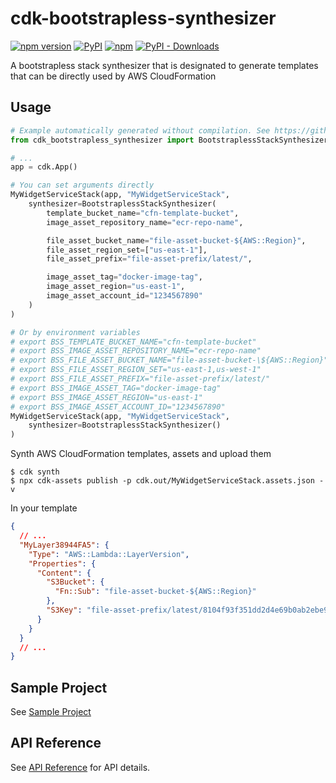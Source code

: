 # cdk-bootstrapless-synthesizer

[![npm version](https://img.shields.io/npm/v/cdk-bootstrapless-synthesizer)](https://www.npmjs.com/package/cdk-bootstrapless-synthesizer)
[![PyPI](https://img.shields.io/pypi/v/cdk-bootstrapless-synthesizer)](https://pypi.org/project/cdk-bootstrapless-synthesizer)
[![npm](https://img.shields.io/npm/dw/cdk-bootstrapless-synthesizer?label=npm%20downloads)](https://www.npmjs.com/package/cdk-bootstrapless-synthesizer)
[![PyPI - Downloads](https://img.shields.io/pypi/dw/cdk-bootstrapless-synthesizer?label=pypi%20downloads)](https://pypi.org/project/cdk-bootstrapless-synthesizer)

A bootstrapless stack synthesizer that is designated to generate templates that can be directly used by AWS CloudFormation

## Usage

```python
# Example automatically generated without compilation. See https://github.com/aws/jsii/issues/826
from cdk_bootstrapless_synthesizer import BootstraplessStackSynthesizer

# ...
app = cdk.App()

# You can set arguments directly
MyWidgetServiceStack(app, "MyWidgetServiceStack",
    synthesizer=BootstraplessStackSynthesizer(
        template_bucket_name="cfn-template-bucket",
        image_asset_repository_name="ecr-repo-name",

        file_asset_bucket_name="file-asset-bucket-${AWS::Region}",
        file_asset_region_set=["us-east-1"],
        file_asset_prefix="file-asset-prefix/latest/",

        image_asset_tag="docker-image-tag",
        image_asset_region="us-east-1",
        image_asset_account_id="1234567890"
    )
)

# Or by environment variables
# export BSS_TEMPLATE_BUCKET_NAME="cfn-template-bucket"
# export BSS_IMAGE_ASSET_REPOSITORY_NAME="ecr-repo-name"
# export BSS_FILE_ASSET_BUCKET_NAME="file-asset-bucket-\${AWS::Region}"
# export BSS_FILE_ASSET_REGION_SET="us-east-1,us-west-1"
# export BSS_FILE_ASSET_PREFIX="file-asset-prefix/latest/"
# export BSS_IMAGE_ASSET_TAG="docker-image-tag"
# export BSS_IMAGE_ASSET_REGION="us-east-1"
# export BSS_IMAGE_ASSET_ACCOUNT_ID="1234567890"
MyWidgetServiceStack(app, "MyWidgetServiceStack",
    synthesizer=BootstraplessStackSynthesizer()
)
```

Synth AWS CloudFormation templates, assets and upload them

```shell
$ cdk synth
$ npx cdk-assets publish -p cdk.out/MyWidgetServiceStack.assets.json -v
```

In your template

```json
{
  // ...
  "MyLayer38944FA5": {
    "Type": "AWS::Lambda::LayerVersion",
    "Properties": {
      "Content": {
        "S3Bucket": {
          "Fn::Sub": "file-asset-bucket-${AWS::Region}"
        },
        "S3Key": "file-asset-prefix/latest/8104f93f351dd2d4e69b0ab2ebe9ccff2309a573660bd75ca920ffd1808522e0.zip"
      }
    }
  }
  // ...
}
```

## Sample Project

See [Sample Project](./sample/README.md)

## API Reference

See [API Reference](./API.md) for API details.
